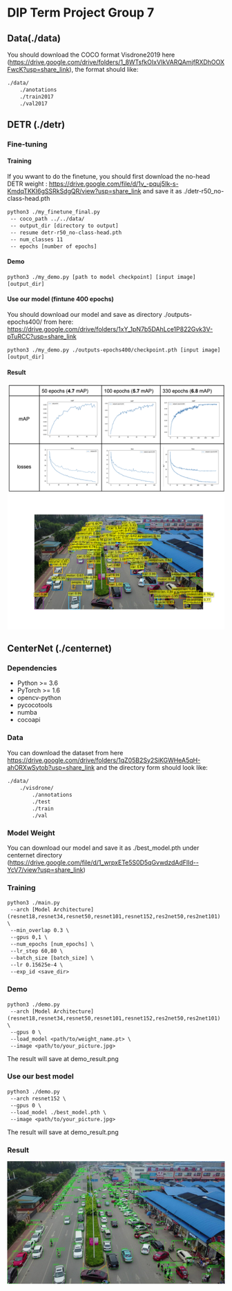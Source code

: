 # DIP Term Project Group 7

## Data(./data)
You should download the COCO format Visdrone2019 here (https://drive.google.com/drive/folders/1_8WTsfkOIxVIkVARQAmjfRXDhOOXFwcK?usp=share_link), the format should like:
```shell
./data/
	./anotations
	./train2017
	./val2017
```


## DETR (./detr)
### Fine-tuning
#### Training
If you wwant to do the finetune, you should first download the no-head DETR weight : https://drive.google.com/file/d/1v_-pquj5Ik-s-KmdqTKKI6gSSRkSdgQR/view?usp=share_link and save it as ./detr-r50_no-class-head.pth
```shell
python3 ./my_finetune_final.py
 -- coco_path ../../data/
 -- output_dir [directory to output]
 -- resume detr-r50_no-class-head.pth
 -- num_classes 11
 -- epochs [number of epochs]
```

#### Demo
```shell
python3 ./my_demo.py [path to model checkpoint] [input image] [output_dir]
```

#### Use our model (fintune 400 epochs)
You should download our model and save as directory ./outputs-epochs400/ from here: https://drive.google.com/drive/folders/1xY_1pN7b5DAhLce1P822Gvk3V-pTuRCC?usp=share_link
```shell
python3 ./my_demo.py ./outputs-epochs400/checkpoint.pth [input image] [output_dir]
```
#### Result
![image](https://github.com/archielu/DIP2022-Term_project/blob/main/figs/detr_plot.png)
![image](https://github.com/archielu/DIP2022-Term_project/blob/main/figs/detr_finetune_48.png)

## CenterNet (./centernet)
### Dependencies

- Python >= 3.6
- PyTorch >= 1.6
- opencv-python
- pycocotools
- numba
- cocoapi


### Data
You can download the dataset from here https://drive.google.com/drive/folders/1qZ05B2Sy2SiKGWHeA5qH-ahORXwSytob?usp=share_link and the directory form should look like:
```shell
./data/
	./visdrone/
		./annotations
		./test
		./train
		./val
```

### Model Weight
You can download our model and save it as ./best_model.pth under centernet directory (https://drive.google.com/file/d/1_wrpxETe5S0D5qGvwdzdAdFlId--YcV7/view?usp=share_link)
### Training
```shell
python3 ./main.py
 --arch [Model Architecture] (resnet18,resnet34,resnet50,resnet101,resnet152,res2net50,res2net101) \
 --min_overlap 0.3 \
 --gpus 0,1 \
 --num_epochs [num_epochs] \
 --lr_step 60,80 \
 --batch_size [batch_size] \
 --lr 0.15625e-4 \
 --exp_id <save_dir>
```

### Demo
```shell
python3 ./demo.py
 --arch [Model Architecture] (resnet18,resnet34,resnet50,resnet101,resnet152,res2net50,res2net101) \
 --gpus 0 \
 --load_model <path/to/weight_name.pt> \
 --image <path/to/your_picture.jpg>
```
The result will save at demo_result.png

### Use our best model
```shell
python3 ./demo.py
 --arch resnet152 \
 --gpus 0 \
 --load_model ./best_model.pth \
 --image <path/to/your_picture.jpg>
```
The result will save at demo_result.png

### Result
![image](https://github.com/archielu/DIP2022-Term_project/blob/main/figs/centernet_scratch_48.png)



